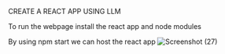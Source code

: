 CREATE A REACT APP USING LLM 

To run the webpage install the react app and node modules

By using npm start we can host the react app
![Screenshot (27)](https://github.com/user-attachments/assets/305eca21-c347-40c6-b12a-9d79c4969d78)
